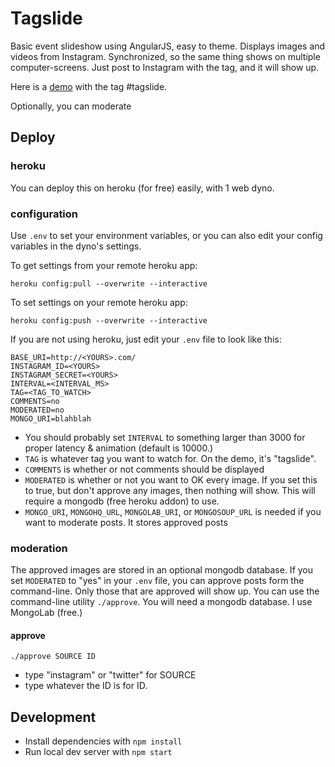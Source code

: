 # Tagslide

Basic event slideshow using AngularJS, easy to theme. Displays images and videos from Instagram. Synchronized, so the same thing shows on multiple computer-screens. Just post to Instagram with the tag, and it will show up.

Here is a [demo](http://tagslide.herokuapp.com/) with the tag #tagslide.

Optionally, you can moderate

## Deploy

### heroku

You can deploy this on heroku (for free) easily, with 1 web dyno.

### configuration

Use `.env` to set your environment variables, or you can also edit your config variables in the dyno's settings.

To get settings from your remote heroku app:

    heroku config:pull --overwrite --interactive

To set settings on your remote heroku app:

    heroku config:push --overwrite --interactive


If you are not using heroku, just edit your `.env` file to look like this:

```
BASE_URI=http://<YOURS>.com/
INSTAGRAM_ID=<YOURS>
INSTAGRAM_SECRET=<YOURS>
INTERVAL=<INTERVAL_MS>
TAG=<TAG_TO_WATCH>
COMMENTS=no
MODERATED=no
MONGO_URI=blahblah
```

*  You should probably set `INTERVAL` to  something larger than 3000 for proper latency & animation (default is 10000.)
*  `TAG` is whatever tag you want to watch for. On the demo, it's "tagslide".
*  `COMMENTS` is whether or not comments should be displayed
*  `MODERATED` is whether or not you want to OK every image.  If you set this to true, but don't approve any images, then nothing will show. This will require a mongodb (free heroku addon) to use.
*  `MONGO_URI`, `MONGOHQ_URL`, `MONGOLAB_URI`, or `MONGOSOUP_URL` is needed if you want to moderate posts. It stores approved posts

### moderation

The approved images are stored in an optional mongodb database. If you set `MODERATED` to "yes" in your `.env` file, you can approve posts form the command-line. Only those that are approved will show up. You can use the command-line utility `./approve`. You will need a mongodb database. I use MongoLab (free.)

#### approve

    ./approve SOURCE ID

*  type "instagram" or "twitter" for SOURCE
*  type whatever the ID is for ID.


## Development

*  Install dependencies with `npm install`
*  Run local dev server with `npm start`

